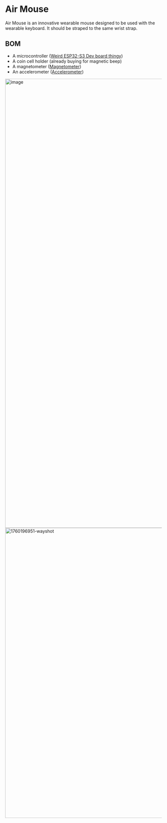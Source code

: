 # Air Mouse

Air Mouse is an innovative wearable mouse designed to be used with the wearable keyboard. It should be straped to the same wrist strap.

## BOM
- A microcontroller ([Weird ESP32-S3 Dev board thingy](https://a.co/d/eht2tGa))
- A coin cell holder (already buying for magnetic beep)
- A magnetometer ([Magnetometer](https://a.co/d/dV07XFR))
- An accelerometer ([Accelerometer](https://a.co/d/28Tofwo))

<img width="1179" height="1444" alt="image" src="https://github.com/user-attachments/assets/5d0bd02f-9750-4258-8aed-6366bc6562fc" />
<img width="1712" height="933" alt="1760196951-wayshot" src="https://github.com/user-attachments/assets/4ba518a0-b7c9-4c48-bf50-2c1cb3c57c17" />
